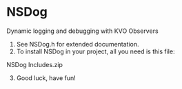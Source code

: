 NSDog
=====

Dynamic logging and debugging with KVO Observers

1. See NSDog.h for extended documentation.
2. To install NSDog in your project, all you need is this file: 
 
 NSDog Includes.zip

3. Good luck, have fun!
